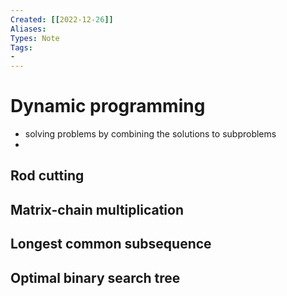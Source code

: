 ```yaml
---
Created: [[2022-12-26]]
Aliases: 
Types: Note
Tags: 
- 
---
```

# Dynamic programming
- solving problems by combining the solutions to subproblems
- 
## Rod cutting

## Matrix-chain multiplication

## Longest common subsequence

## Optimal binary search tree
